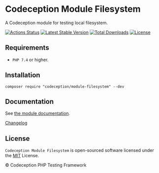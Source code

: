 # Codeception Module Filesystem

A Codeception module for testing local filesystem.

[![Actions Status](https://github.com/Codeception/module-filesystem/workflows/CI/badge.svg)](https://github.com/Codeception/module-filesystem/actions)
[![Latest Stable Version](https://poser.pugx.org/codeception/module-filesystem/v/stable)](https://github.com/Codeception/module-filesystem/releases)
[![Total Downloads](https://poser.pugx.org/codeception/module-filesystem/downloads)](https://packagist.org/packages/codeception/module-filesystem)
[![License](https://poser.pugx.org/codeception/module-filesystem/license)](/LICENSE)

## Requirements

* `PHP 7.4` or higher.

## Installation

```
composer require "codeception/module-filesystem" --dev
```

## Documentation

See [the module documentation](https://codeception.com/docs/modules/Filesystem).

[Changelog](https://github.com/Codeception/module-filesystem/releases)

## License

`Codeception Module Filesystem` is open-sourced software licensed under the [MIT](/LICENSE) License.

© Codeception PHP Testing Framework
